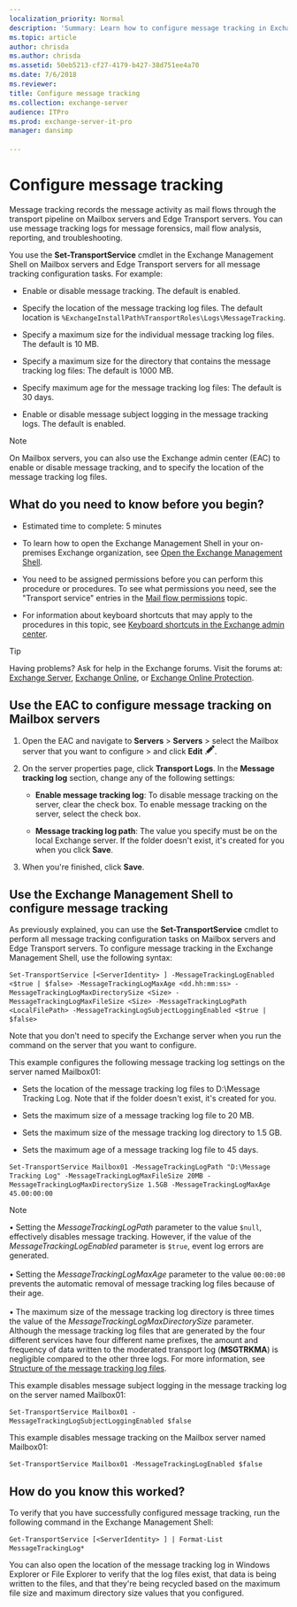 ```yaml
---
localization_priority: Normal
description: 'Summary: Learn how to configure message tracking in Exchange Server 2016 or Exchange Server 2019.'
ms.topic: article
author: chrisda
ms.author: chrisda
ms.assetid: 50eb5213-cf27-4179-b427-38d751ee4a70
ms.date: 7/6/2018
ms.reviewer: 
title: Configure message tracking
ms.collection: exchange-server
audience: ITPro
ms.prod: exchange-server-it-pro
manager: dansimp

---
```


# Configure message tracking

Message tracking records the message activity as mail flows through the transport pipeline on Mailbox servers and Edge Transport servers. You can use message tracking logs for message forensics, mail flow analysis, reporting, and troubleshooting.

You use the **Set-TransportService** cmdlet in the Exchange Management Shell on Mailbox servers and Edge Transport servers for all message tracking configuration tasks. For example:

- Enable or disable message tracking. The default is enabled.

- Specify the location of the message tracking log files. The default location is `%ExchangeInstallPath%TransportRoles\Logs\MessageTracking`.

- Specify a maximum size for the individual message tracking log files. The default is 10 MB.

- Specify a maximum size for the directory that contains the message tracking log files: The default is 1000 MB.

- Specify maximum age for the message tracking log files: The default is 30 days.

- Enable or disable message subject logging in the message tracking logs. The default is enabled.

> [!NOTE]
> On Mailbox servers, you can also use the Exchange admin center (EAC) to enable or disable message tracking, and to specify the location of the message tracking log files.

## What do you need to know before you begin?

- Estimated time to complete: 5 minutes

- To learn how to open the Exchange Management Shell in your on-premises Exchange organization, see [Open the Exchange Management Shell](https://docs.microsoft.com/powershell/exchange/exchange-server/open-the-exchange-management-shell).

- You need to be assigned permissions before you can perform this procedure or procedures. To see what permissions you need, see the "Transport service" entries in the [Mail flow permissions](../../permissions/feature-permissions/mail-flow-permissions.md) topic.

- For information about keyboard shortcuts that may apply to the procedures in this topic, see [Keyboard shortcuts in the Exchange admin center](../../about-documentation/exchange-admin-center-keyboard-shortcuts.md).

> [!TIP]
> Having problems? Ask for help in the Exchange forums. Visit the forums at: [Exchange Server](https://go.microsoft.com/fwlink/p/?linkId=60612), [Exchange Online](https://go.microsoft.com/fwlink/p/?linkId=267542), or [Exchange Online Protection](https://go.microsoft.com/fwlink/p/?linkId=285351).

## Use the EAC to configure message tracking on Mailbox servers

1. Open the EAC and navigate to **Servers** \> **Servers** \> select the Mailbox server that you want to configure \> and click **Edit** ![Edit icon](../../media/ITPro_EAC_EditIcon.png).

2. On the server properties page, click **Transport Logs**. In the **Message tracking log** section, change any of the following settings:

   - **Enable message tracking log**: To disable message tracking on the server, clear the check box. To enable message tracking on the server, select the check box.

   - **Message tracking log path**: The value you specify must be on the local Exchange server. If the folder doesn't exist, it's created for you when you click **Save**.

3. When you're finished, click **Save**.

## Use the Exchange Management Shell to configure message tracking

As previously explained, you can use the **Set-TransportService** cmdlet to perform all message tracking configuration tasks on Mailbox servers and Edge Transport servers. To configure message tracking in the Exchange Management Shell, use the following syntax:

```
Set-TransportService [<ServerIdentity> ] -MessageTrackingLogEnabled <$true | $false> -MessageTrackingLogMaxAge <dd.hh:mm:ss> -MessageTrackingLogMaxDirectorySize <Size> -MessageTrackingLogMaxFileSize <Size> -MessageTrackingLogPath <LocalFilePath> -MessageTrackingLogSubjectLoggingEnabled <$true | $false>
```

Note that you don't need to specify the Exchange server when you run the command on the server that you want to configure.

This example configures the following message tracking log settings on the server named Mailbox01:

- Sets the location of the message tracking log files to D:\Message Tracking Log. Note that if the folder doesn't exist, it's created for you.

- Sets the maximum size of a message tracking log file to 20 MB.

- Sets the maximum size of the message tracking log directory to 1.5 GB.

- Sets the maximum age of a message tracking log file to 45 days.

```
Set-TransportService Mailbox01 -MessageTrackingLogPath "D:\Message Tracking Log" -MessageTrackingLogMaxFileSize 20MB -MessageTrackingLogMaxDirectorySize 1.5GB -MessageTrackingLogMaxAge 45.00:00:00
```

> [!NOTE]
> • Setting the _MessageTrackingLogPath_ parameter to the value `$null`, effectively disables message tracking. However, if the value of the _MessageTrackingLogEnabled_ parameter is `$true`, event log errors are generated. <br/><br/>• Setting the _MessageTrackingLogMaxAge_ parameter to the value `00:00:00` prevents the automatic removal of message tracking log files because of their age. <br/><br/>• The maximum size of the message tracking log directory is three times the value of the _MessageTrackingLogMaxDirectorySize_ parameter. Although the message tracking log files that are generated by the four different services have four different name prefixes, the amount and frequency of data written to the moderated transport log (**MSGTRKMA**) is negligible compared to the other three logs. For more information, see [Structure of the message tracking log files](message-tracking.md#structure-of-the-message-tracking-log-files).

This example disables message subject logging in the message tracking log on the server named Mailbox01:

```
Set-TransportService Mailbox01 -MessageTrackingLogSubjectLoggingEnabled $false
```

This example disables message tracking on the Mailbox server named Mailbox01:

```
Set-TransportService Mailbox01 -MessageTrackingLogEnabled $false
```

## How do you know this worked?

To verify that you have successfully configured message tracking, run the following command in the Exchange Management Shell:

```
Get-TransportService [<ServerIdentity> ] | Format-List MessageTrackingLog*
```

You can also open the location of the message tracking log in Windows Explorer or File Explorer to verify that the log files exist, that data is being written to the files, and that they're being recycled based on the maximum file size and maximum directory size values that you configured.

